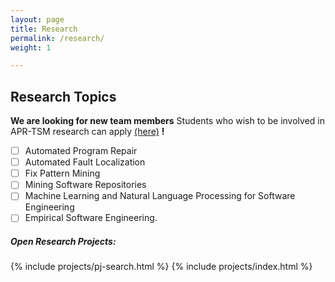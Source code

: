 ```yaml
---
layout: page
title: Research
permalink: /research/
weight: 1

---
```

## Research Topics

 **We are  looking for new team members** Students who wish to be involved in APR-TSM research can apply [(here)](https://docs.google.com/forms/d/e/1FAIpQLSeb78YDUNAZC32LCr-WQjvN8iDj7D73c9Oipo_7MypcFLWnlw/viewform?usp=sharing) **!**

- [ ] Automated Program Repair
- [ ] Automated Fault Localization
- [ ] Fix Pattern Mining
- [ ] Mining Software Repositories
- [ ] Machine Learning and Natural Language Processing for Software Engineering
- [ ] Empirical Software Engineering.

<!-- ### **Research**
My research interests lie in the general area of software engineering, with particular emphasis on automated program repair. My work draws on data mining, program analysis, and fault localization and aims to improve the automated program repair agenda towards boosting its adaption by practitioners.


#### Research Interests:
* Automated Program Repair
* Automated Fault Localization
* Fix Pattern Mining
* Mining Software Repositories
* Machine Learning and Natural Language Processing for Software Engineering
* Empirical Software Engineering.


*** -->
##### Open Research Projects:
{% include projects/pj-search.html %}
{% include projects/index.html %}



